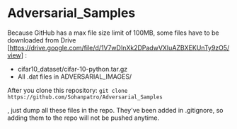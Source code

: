 # Adversarial_Samples

Because GitHub has a max file size limit of 100MB, some files have to be downloaded from Drive [https://drive.google.com/file/d/1V7wDInXk2DPadwVXIuAZBXEKUnTy9zO5/view] :

- cifar10_dataset/cifar-10-python.tar.gz
- All .dat files in ADVERSARIAL_IMAGES/

After you clone this repository: `git clone https://github.com/Sohanpatro/Adversarial_Samples`

, just dump all these files in the repo. They've been added in .gitignore, so adding them to the repo will not be pushed anytime. 
